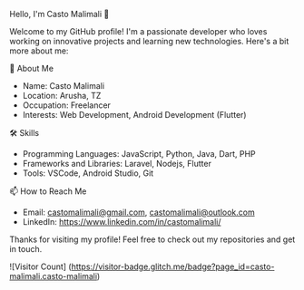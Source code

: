 Hello, I'm Casto Malimali 👋

Welcome to my GitHub profile! I'm a passionate developer who loves working on innovative projects and learning new technologies. Here's a bit more about me:

🚀 About Me
- Name: Casto Malimali
- Location: Arusha, TZ
- Occupation:  Freelancer
- Interests: Web Development, Android Development (Flutter)

🛠️ Skills
- Programming Languages:  JavaScript, Python, Java, Dart,  PHP
- Frameworks and Libraries:  Laravel, Nodejs, Flutter 
- Tools: VSCode, Android Studio, Git
  



📫 How to Reach Me
- Email: castomalimali@gmail.com, castomalimali@outlook.com
- LinkedIn: https://www.linkedin.com/in/castomalimali/

 



Thanks for visiting my profile! Feel free to check out my repositories and get in touch.

![Visitor Count] (https://visitor-badge.glitch.me/badge?page_id=casto-malimali.casto-malimali)

